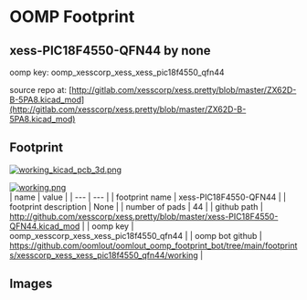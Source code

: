 # OOMP Footprint  
## xess-PIC18F4550-QFN44  by none  
  
oomp key: oomp_xesscorp_xess_xess_pic18f4550_qfn44  
  
source repo at: [http://gitlab.com/xesscorp/xess.pretty/blob/master/ZX62D-B-5PA8.kicad_mod](http://gitlab.com/xesscorp/xess.pretty/blob/master/ZX62D-B-5PA8.kicad_mod)  
## Footprint  
  
[![working_kicad_pcb_3d.png](working_kicad_pcb_3d_600.png)](working_kicad_pcb_3d.png)  
  
[![working.png](working_600.png)](working.png)  
| name | value | 
| --- | --- | 
| footprint name | xess-PIC18F4550-QFN44 | 
| footprint description | None | 
| number of pads | 44 | 
| github path | http://github.com/xesscorp/xess.pretty/blob/master/xess-PIC18F4550-QFN44.kicad_mod | 
| oomp key | oomp_xesscorp_xess_xess_pic18f4550_qfn44 | 
| oomp bot github | https://github.com/oomlout/oomlout_oomp_footprint_bot/tree/main/footprints/xesscorp_xess_xess_pic18f4550_qfn44/working | 
## Images  
